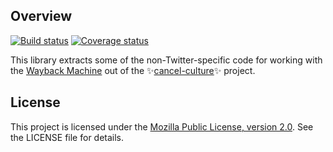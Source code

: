 ## Overview

[![Build status](https://img.shields.io/github/workflow/status/travisbrown/wayback-rs/ci.svg)](https://github.com/travisbrown/wayback-rs/actions)
[![Coverage status](https://img.shields.io/codecov/c/github/travisbrown/wayback-rs/main.svg)](https://codecov.io/github/travisbrown/wayback-rs)

This library extracts some of the non-Twitter-specific code for working with
the [Wayback Machine][wayback] out of the ✨[cancel-culture][cancel-culture]✨
project.

## License

This project is licensed under the [Mozilla Public License, version 2.0][mpl-2].
See the LICENSE file for details.

[cancel-culture]: https://github.com/travisbrown/cancel-culture
[mpl-2]: https://www.mozilla.org/en-US/MPL/2.0/
[wayback]: https://web.archive.org
